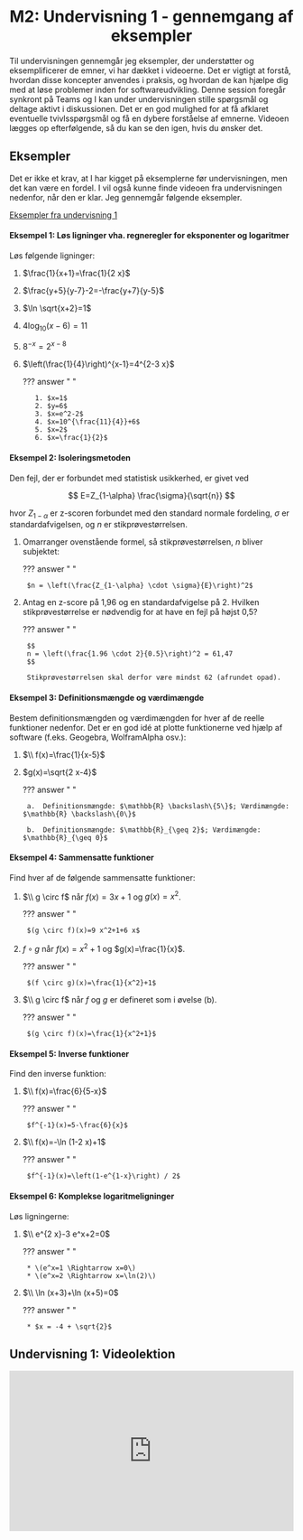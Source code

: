 <h1 align="center">M2: Undervisning 1 - gennemgang af eksempler</h1>

Til undervisningen gennemgår jeg eksempler, der understøtter og eksemplificerer de emner, vi har dækket i videoerne. Det er vigtigt at forstå, hvordan disse koncepter anvendes i praksis, og hvordan de kan hjælpe dig med at løse problemer inden for softwareudvikling. Denne session foregår synkront på Teams og I kan under undervisningen stille spørgsmål og deltage aktivt i diskussionen. Det er en god mulighed for at få afklaret eventuelle tvivlsspørgsmål og få en dybere forståelse af emnerne. Videoen lægges op efterfølgende, så du kan se den igen, hvis du ønsker det.

## Eksempler

Det er ikke et krav, at I har kigget på eksemplerne før undervisningen, men det kan være en fordel. I vil også kunne finde videoen fra undervisningen nedenfor, når den er klar. Jeg gennemgår følgende eksempler.

[Eksempler fra undervisning 1](https://drive.google.com/file/d/17rR6Mvbgyg06SThYp4L56Q9XGVwYnZdx/view?usp=sharing)

<style>
body[data-md-color-scheme] .md-content ol       { list-style-type: lower-alpha; }
body[data-md-color-scheme] .md-content ol li    { padding-left: 10px; }
</style>

#### Eksempel 1: Løs ligninger vha. regneregler for eksponenter og logaritmer

Løs følgende ligninger:

1. $\frac{1}{x+1}=\frac{1}{2 x}$
2. $\frac{y+5}{y-7}-2=-\frac{y+7}{y-5}$
3. $\ln \sqrt{x+2}=1$
4. $4 \log _{10}(x-6)=11$
5. $8^{-x}=2^{x-8}$
6. $\left(\frac{1}{4}\right)^{x-1}=4^{2-3 x}$

    ??? answer "&nbsp;"

          1. $x=1$
          2. $y=6$
          3. $x=e^2-2$
          4. $x=10^{\frac{11}{4}}+6$
          5. $x=2$
          6. $x=\frac{1}{2}$


#### Eksempel 2: Isoleringsmetoden

Den fejl, der er forbundet med statistisk usikkerhed, er givet ved

$$
E=Z_{1-\alpha} \frac{\sigma}{\sqrt{n}}
$$

hvor $Z_{1-\alpha}$ er z-scoren forbundet med den standard normale fordeling, $\sigma$ er standardafvigelsen, og $n$ er stikprøvestørrelsen.

1. Omarranger ovenstående formel, så stikprøvestørrelsen, $n$ bliver subjektet:

    ??? answer "&nbsp;"

        $n = \left(\frac{Z_{1-\alpha} \cdot \sigma}{E}\right)^2$

2. Antag en z-score på 1,96 og en standardafvigelse på 2. Hvilken stikprøvestørrelse er nødvendig for at have en fejl på højst 0,5?

    ??? answer "&nbsp;"
        
        $$ 
        n = \left(\frac{1.96 \cdot 2}{0.5}\right)^2 = 61,47
        $$

        Stikprøvestørrelsen skal derfor være mindst 62 (afrundet opad).

#### Eksempel 3: Definitionsmængde og værdimængde
Bestem definitionsmængden og værdimængden for hver af de reelle funktioner nedenfor. Det er en god idé at plotte funktionerne ved hjælp af software (f.eks. Geogebra, WolframAlpha osv.):

1. $\\ f(x)=\frac{1}{x-5}$
2. $g(x)=\sqrt{2 x-4}$

    ??? answer "&nbsp;"

        a.  Definitionsmængde: $\mathbb{R} \backslash\{5\}$; Værdimængde: $\mathbb{R} \backslash\{0\}$

        b.  Definitionsmængde: $\mathbb{R}_{\geq 2}$; Værdimængde: $\mathbb{R}_{\geq 0}$

#### Eksempel 4: Sammensatte funktioner
Find hver af de følgende sammensatte funktioner:

1. $\\ g \circ f$ når $f(x)=3 x+1$ og $g(x)=x^2$.

    ??? answer "&nbsp;"

        $(g \circ f)(x)=9 x^2+1+6 x$

2. $f \circ g$ når $f(x)=x^2+1$ og $g(x)=\frac{1}{x}$.
   
    ??? answer "&nbsp;"

        $(f \circ g)(x)=\frac{1}{x^2}+1$

3. $\\ g \circ f$ når $f$ og $g$ er defineret som i øvelse (b).
   
    ??? answer "&nbsp;"

        $(g \circ f)(x)=\frac{1}{x^2+1}$

#### Eksempel 5: Inverse funktioner
Find den inverse funktion:

1. $\\ f(x)=\frac{6}{5-x}$

    ??? answer "&nbsp;"

        $f^{-1}(x)=5-\frac{6}{x}$

2. $\\ f(x)=-\ln (1-2 x)+1$
   
    ??? answer "&nbsp;"

        $f^{-1}(x)=\left(1-e^{1-x}\right) / 2$

#### Eksempel 6: Komplekse logaritmeligninger
Løs ligningerne: 

1. $\\ e^{2 x}-3 e^x+2=0$

    ??? answer "&nbsp;"

        * \(e^x=1 \Rightarrow x=0\)
        * \(e^x=2 \Rightarrow x=\ln(2)\)

2. $\\ \ln (x+3)+\ln (x+5)=0$

    ??? answer "&nbsp;"

        * $x = -4 + \sqrt{2}$

## Undervisning 1: Videolektion

<div style="position: relative; width: 100%; height: 0; padding-bottom: 56.25%; overflow: hidden;">
    <iframe 
        src="https://drive.google.com/file/d/1_2JeGcA22OSE8dw7_gOBTQZEgr8rHYEk/preview" 
        style="position: absolute; top: 0; left: 0; width: 100%; height: 100%; border: 0;" 
        allow="autoplay; encrypted-media" 
        allowfullscreen>
    </iframe>
</div>